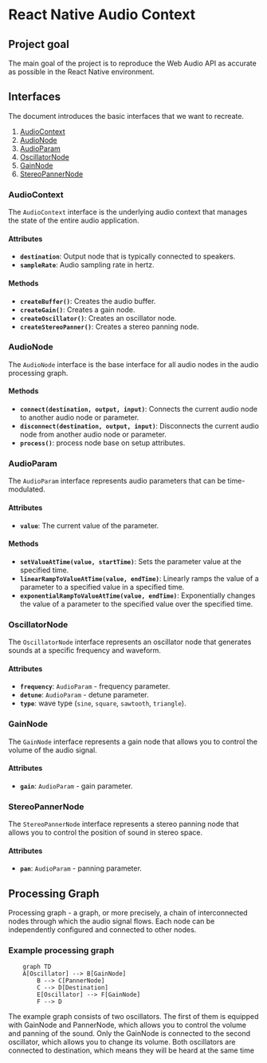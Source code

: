 # React Native Audio Context

## Project goal

The main goal of the project is to reproduce the Web Audio API as accurate as possible in the React Native environment.

## Interfaces

The document introduces the basic interfaces that we want to recreate.

1. [AudioContext](#audiocontext)
2. [AudioNode](#audionode)
3. [AudioParam](#audioparam)
4. [OscillatorNode](#oscillatornode)
5. [GainNode](#gainnode)
6. [StereoPannerNode](#stereopannernode)

### AudioContext

The `AudioContext` interface is the underlying audio context that manages the state of the entire audio application.

#### Attributes

- **`destination`**: Output node that is typically connected to speakers.
- **`sampleRate`**: Audio sampling rate in hertz.

#### Methods

- **`createBuffer()`**: Creates the audio buffer.
- **`createGain()`**: Creates a gain node.
- **`createOscillator()`**: Creates an oscillator node.
- **`createStereoPanner()`**: Creates a stereo panning node.

### AudioNode

The `AudioNode` interface is the base interface for all audio nodes in the audio processing graph.

#### Methods

- **`connect(destination, output, input)`**: Connects the current audio node to another audio node or parameter.
- **`disconnect(destination, output, input)`**: Disconnects the current audio node from another audio node or parameter.
- **`process()`**: process node base on setup attributes.

### AudioParam

The `AudioParam` interface represents audio parameters that can be time-modulated.

#### Attributes

- **`value`**: The current value of the parameter.

#### Methods

- **`setValueAtTime(value, startTime)`**: Sets the parameter value at the specified time.
- **`linearRampToValueAtTime(value, endTime)`**: Linearly ramps the value of a parameter to a specified value in a specified time.
- **`exponentialRampToValueAtTime(value, endTime)`**: Exponentially changes the value of a parameter to the specified value over the specified time.

### OscillatorNode

The `OscillatorNode` interface represents an oscillator node that generates sounds at a specific frequency and waveform.

#### Attributes

- **`frequency`**: `AudioParam` - frequency parameter.
- **`detune`**: `AudioParam` - detune parameter.
- **`type`**: wave type (`sine`, `square`, `sawtooth`, `triangle`).

### GainNode

The `GainNode` interface represents a gain node that allows you to control the volume of the audio signal.

#### Attributes

- **`gain`**: `AudioParam` - gain parameter.

### StereoPannerNode

The `StereoPannerNode` interface represents a stereo panning node that allows you to control the position of sound in stereo space.

#### Attributes

- **`pan`**: `AudioParam` - panning parameter.

## Processing Graph

Processing graph - a graph, or more precisely, a chain of interconnected nodes through which the audio signal flows. Each node can be independently configured and connected to other nodes.

### Example processing graph

```mermaid
	graph TD
    A[Oscillator] --> B[GainNode]
		B --> C[PannerNode]
		C --> D[Destination]
		E[Oscillator] --> F[GainNode]
		F --> D
```

The example graph consists of two oscillators. The first of them is equipped with GainNode and PannerNode, which allows you to control the volume and panning of the sound. Only the GainNode is connected to the second oscillator, which allows you to change its volume. Both oscillators are connected to destination, which means they will be heard at the same time
